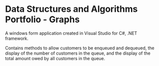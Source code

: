 # Data Structures and Algorithms Portfolio - Graphs

A windows form application created in Visual Studio for C#, .NET framework. 

Contains methods to allow customers to be enqueued and dequeued, the display of the number of customers in the queue, and the display of the total amount owed by all customers in the queue. 
